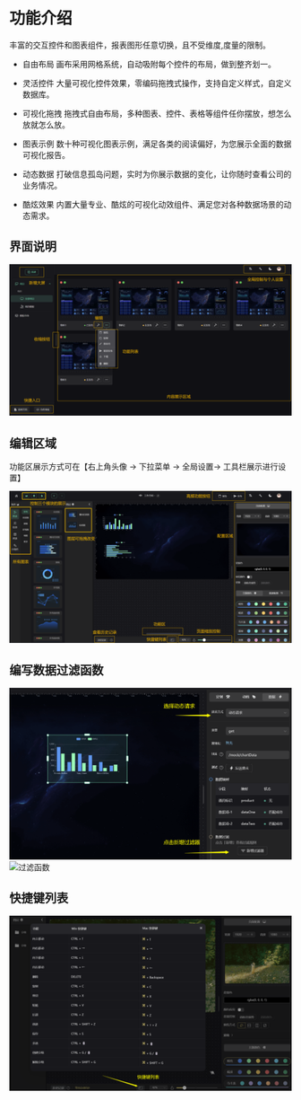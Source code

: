 # 功能介绍

丰富的交互控件和图表组件，报表图形任意切换，且不受维度,度量的限制。

* 自由布局
画布采用网格系统，自动吸附每个控件的布局，做到整齐划一。

* 灵活控件
大量可视化控件效果，零编码拖拽式操作，支持自定义样式，自定义数据库。

* 可视化拖拽
拖拽式自由布局，多种图表、控件、表格等组件任你摆放，想怎么放就怎么放。

* 图表示例
数十种可视化图表示例，满足各类的阅读偏好，为您展示全面的数据可视化报告。

* 动态数据
打破信息孤岛问题，实时为你展示数据的变化，让你随时查看公司的业务情况。

* 酷炫效果
内置大量专业、酷炫的可视化动效组件、满足您对各种数据场景的动态需求。

## 界面说明

![初始页面](../../public/imgs/guide/screen/pageGuide2.4e6f9cee.png)

## 编辑区域

功能区展示方式可在【右上角头像 -> 下拉菜单 -> 全局设置-> 工具栏展示进行设置】

![编辑区域](../../public/imgs/guide/screen/pageGuide1.ea346dce.png)

## 编写数据过滤函数

![过滤函数](../../public/imgs/guide/screen/pageGuide3.5d659d14.png) ![过滤函数](../../.vuepress/public/screen/pageGuide4.7e00ab6a.png)

## 快捷键列表

![快捷键列表](../../public/imgs/guide/screen/pageKeyList.95b83972.png)
